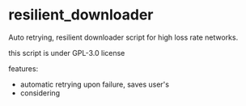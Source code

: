 # resilient_downloader
Auto retrying, resilient downloader script for high loss rate networks.

this script is under GPL-3.0 license

features:
- automatic retrying upon failure, saves user's 
- considering 